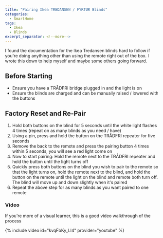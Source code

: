 ```yaml
---
title: "Pairing Ikea TREDANSEN / FYRTUR Blinds"
categories:
  - SmartHome
tags:
  - Ikea
  - Blinds
excerpt_separator: <!--more-->
---
```


I found the documentation for the Ikea Tredansen blinds hard to follow if you're doing anything other than using the remote right out of the box. I wrote this down to help myself and maybe some others going forward.

## Before Starting

- Ensure you have a TRÅDFRI bridge plugged in and the light is on
- Ensure the blinds are charged and can be manually raised / lowered with the buttons

## Factory Reset and Re-Pair

1. Hold both buttons on the blind for 5 seconds until the white light flashes 4 times (repeat on as many blinds as you need / have)
1. Using a pin, press and hold the button on the TRÅDFRI repeater for five seconds
1. Remove the back to the remote and press the pairing button 4 times within 5 seconds, you will see a red light come on
1. Now to start pairing: Hold the remote next to the TRÅDFRI repeater and hold the button until the light turns off
1. Quickly press both buttons on the blind you wish to pair to the remote so that the light turns on, hold the remote next to the blind, and hold the button on the remote until the light on the blind and remote both turn off. The blind will move up and down slightly when it's paired
1. Repeat the above step for as many blinds as you want paired to one remote

### Video

If you're more of a visual learner, this is a good video walkthrough of the process

{% include video id="kvqFbKy_Ll4" provider="youtube" %}
